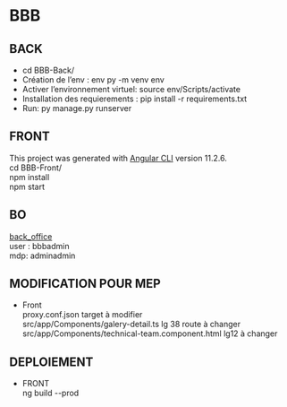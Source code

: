 # BBB  

## BACK  
* cd BBB-Back/  
* Création de l’env : env py -m venv env  
* Activer l’environnement virtuel: source env/Scripts/activate  
* Installation des requierements : pip install -r requirements.txt  
* Run: py manage.py runserver  
  

## FRONT  
This project was generated with [Angular CLI](https://github.com/angular/angular-cli) version 11.2.6.  
cd BBB-Front/  
npm install  
npm start  
  
## BO  
[back_office](http://localhost:8000/admin/)  
user : bbbadmin  
mdp: adminadmin  

## MODIFICATION POUR MEP  
* Front  
proxy.conf.json target à modifier  
src/app/Components/galery-detail.ts lg 38 route à changer  
src/app/Components/technical-team.component.html lg12 à changer  
  
## DEPLOIEMENT  
* FRONT  
ng build --prod  
